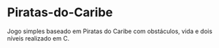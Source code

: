 # Piratas-do-Caribe

Jogo simples baseado em Piratas do Caribe com obstáculos, vida e dois níveis realizado em C. 
